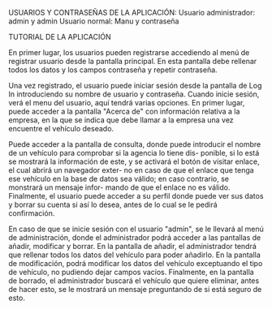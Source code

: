 USUARIOS Y CONTRASEÑAS DE LA APLICACIÓN:
Usuario administrador: admin y admin
Usuario normal: Manu y contraseña

TUTORIAL DE LA APLICACIÓN

En primer lugar, los usuarios pueden registrarse accediendo al menú de registrar usuario desde la pantalla principal. En esta
pantalla debe rellenar todos los datos y los campos contraseña y repetir contraseña.

Una vez registrado, el usuario puede iniciar sesión desde la pantalla de Log In introduciendo su nombre de usuario y contraseña.
Cuando inicie sesión, verá el menu del usuario, aquí tendrá varias opciones. En primer lugar, puede acceder a la pantalla "Acerca 
de" con información relativa a la empresa, en la que se indica que debe llamar a la empresa una vez encuentre el vehículo deseado.

Puede acceder a la pantalla de consulta, donde puede introducir el nombre de un vehículo para comprobar si la agencia lo tiene dis-
ponible, si lo está se mostrará la información de este, y se activará el botón de visitar enlace, el cual abrirá un navegador exter-
no en caso de que el enlace que tenga ese vehículo en la base de datos sea válido; en caso contrario, se monstrará un mensaje infor-
mando de que el enlace no es válido. Finalmente, el usuario puede acceder a su perfil donde puede ver sus datos y borrar su cuenta
si así lo desea, antes de lo cual se le pedirá confirmación.

En caso de que se inicie sesión con el usuario "admin", se le llevará al menú de administración, donde el administrador podrá acceder
a las pantallas de añadir, modificar y borrar. En la pantalla de añadir, el administrador tendrá que rellenar todos los datos
del vehículo para poder añadirlo. En la pantalla de modificación, podrá modificar los datos del vehículo exceptuando el tipo de
vehículo, no pudiendo dejar campos vacíos. Finalmente, en la pantalla de borrado, el administrador buscará el vehículo que quiere
eliminar, antes de hacer esto, se le mostrará un mensaje preguntando de si está seguro de esto.
